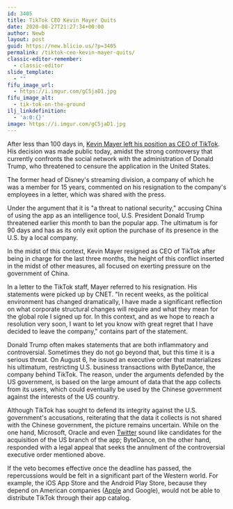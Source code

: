 ```yaml
---
id: 3405
title: TikTok CEO Kevin Mayer Quits
date: 2020-08-27T21:27:34+00:00
author: Newb
layout: post
guid: https://new.blicio.us/?p=3405
permalink: /tiktok-ceo-kevin-mayer-quits/
classic-editor-remember:
  - classic-editor
slide_template:
  - ""
fifu_image_url:
  - https://i.imgur.com/gC5jaD1.jpg
fifu_image_alt:
  - tik-tok-on-the-ground
ilj_linkdefinition:
  - 'a:0:{}'
image: https://i.imgur.com/gC5jaD1.jpg
---
```

After less than 100 days in, [Kevin Mayer left his position as CEO of TikTok](https://www.cnet.com/news/tiktok-ceo-kevin-mayer-resigns-amid-trumps-ban-threat/). His decision was made public today, amidst the strong controversy that currently confronts the social network with the administration of Donald Trump, who threatened to censure the application in the United States.

The former head of Disney's streaming division, a company of which he was a member for 15 years, commented on his resignation to the company's employees in a letter, which was shared with the press.

Under the argument that it is "a threat to national security," accusing China of using the app as an intelligence tool, U.S. President Donald Trump threatened earlier this month to ban the popular app. The ultimatum is for 90 days and has as its only exit option the purchase of its presence in the U.S. by a local company.

In the midst of this context, Kevin Mayer resigned as CEO of TikTok after being in charge for the last three months, the height of this conflict inserted in the midst of other measures, all focused on exerting pressure on the government of China.

In a letter to the TikTok staff, Mayer referred to his resignation. His statements were picked up by CNET. "In recent weeks, as the political environment has changed dramatically, I have made a significant reflection on what corporate structural changes will require and what they mean for the global role I signed up for. In this context, and as we hope to reach a resolution very soon, I want to let you know with great regret that I have decided to leave the company," contains part of the statement.

Donald Trump often makes statements that are both inflammatory and controversial. Sometimes they do not go beyond that, but this time it is a serious threat. On August 6, he issued an executive order that materializes his ultimatum, restricting U.S. business transactions with ByteDance, the company behind TikTok. The reason, under the arguments defended by the US government, is based on the large amount of data that the app collects from its users, which could eventually be used by the Chinese government against the interests of the US country.

Although TikTok has sought to defend its integrity against the U.S. government's accusations, reiterating that the data it collects is not shared with the Chinese government, the picture remains uncertain. While on the one hand, Microsoft, Oracle and even [Twitter](https://new.blicio.us/how-to-promote-your-startup-using-twitter/) sound like candidates for the acquisition of the US branch of the app; ByteDance, on the other hand, responded with a legal appeal that seeks the annulment of the controversial executive order mentioned above.

If the veto becomes effective once the deadline has passed, the repercussions would be felt in a significant part of the Western world. For example, the iOS App Store and the Android Play Store, because they depend on American companies ([Apple](https://new.blicio.us/the-humble-beginnings-of-apple/) and Google), would not be able to distribute TikTok through their app catalog.